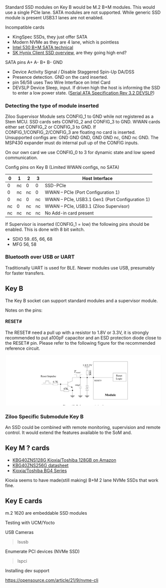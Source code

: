 Standard SSD modules on Key B would be M.2 B+M modules. This would use a single PCIe lane.
SATA modules are not supported. While generic SSD module is present USB3.1 lanes are not enabled.

Incompatible cards

- KingSpec SSDs, they just offer SATA
- Modern NVMe as they are 4 lane, which is pointless
- [Intel 530 B+M SATA technical](https://www.intel.com/content/dam/www/public/us/en/documents/product-specifications/ssd-530-m2-specification.pdf)
- [SK Hynix Client SSD overview](https://product.skhynix.com/products/ssd/cssd.go), are they going high end?


SATA pins A+ A- B+ B- GND

- Device Activity Signal / Disable Staggered Spin-Up DA/DSS
- Presence detection. GND on the card inserted.
- pin 56/58 uses Two Wire Interface on Intel Card
- DEVSLP Device Sleep, input. If driven high the host is informing the SSD to enter a low power state. ([Serial ATA Specification Rev 3.2 DEVSLP](https://sata-io.org/sites/default/files/TP_038_SATA31_TPR_C108_DEVSLP_V1.0a.pdf))



### Detecting the type of module inserted

Ziloo Supervisor Module sets CONFIG_1 to GND while not registered as a Stem MCU.
SSD cards sets CONFIG_2 and CONFIG_3 to GND.
WWAN cards either set CONFIG_2 or CONFIG_3 to GND.
If CONFIG_1/CONFIG_2/CONFIG_3 are floating no card is inserted.
Unsupported configs are: GND GND GND, GND GND nc, GND nc GND.
The MSP430 expander must do internal pull up of the CONFIG inputs.

On our own card we use CONFIG_0 to 3 for dynamic state and low speed communication.

Config pins on Key B (Limited WWAN configs, no SATA)

| 0 | 1 | 2 | 3 |  Host Interface  |
|---|---|---|---|-----------------|
| 0 | nc| 0 | 0 | SSD-PCIe |
| 0 | nc| nc| 0 | WWAN – PCIe (Port Configuration 1) |
| 0 | nc| 0 | nc| WWAN – PCIe, USB3.1 Gen1 (Port Configuration 1) |
| nc| 0 | nc| nc| WWAN – PCIe, USB3.1 (Ziloo Supervisor) |
| nc| nc| nc| nc| No Add-in card present               |

If Supervisor is inserted (CONFIG_1 = low) the following pins should be enabled. This is done with 8 bit switch.

- SDIO 59..65, 66, 68
- MFG 56, 58

### Bluetooth over USB or UART

Traditionally UART is used for BLE.
Newer modules use USB, presumably for faster transfers.


## Key B

The Key B socket can support standard modules and a supervisor module. 

Notes on the pins:

#### RESET#

The RESET# need a pull up with a resistor to 1.8V or 3.3V, it is strongly recommended to put a100pF capacitor and an ESD protection diode close to the RESET# pin. Please refer to the following figure for the recommended reference circuit.

![Reset pin](./RESET_pin.png)


### Ziloo Specific Submodule Key B

An SSD could be combined with remote monitoring, supervision and remote control.
It would extend the features available to the SoM and.



## Key M ? cards

- [KBG40ZNS128G Kioxia/Toshiba 128GB on Amazon](https://www.amazon.de/-/en/KIOXIA-Toshiba-128GB-KBG40ZNS128G-Package/dp/B09CR818J2/ref=psdc_430168031_t4_B0866BPJPG)
- [KBG40ZNS256G datasheet](https://4donline.ihs.com/images/VipMasterIC/IC/TOSC/TOSC-S-A0008380911/TOSC-S-A0008384454-1.pdf?hkey=6D3A4C79FDBF58556ACFDE234799DDF0)
- [Kioxia/Toshiba BG4 Series](https://business.kioxia.com/content/dam/kioxia/shared/business/ssd/doc/cSSD-BG4-product-brief.pdf)

Kioxia seems to have made(still making) B+M 2 lane NVMe SSDs that work fine.


## Key E cards


m.2 1620 are embeddable SSD modules


Testing with UCM/Yocto

USB Cameras

> lsusb

Enumerate PCI devices (NVMe SSD)

> lspci


Installing dev support

https://opensource.com/article/21/9/nvme-cli


